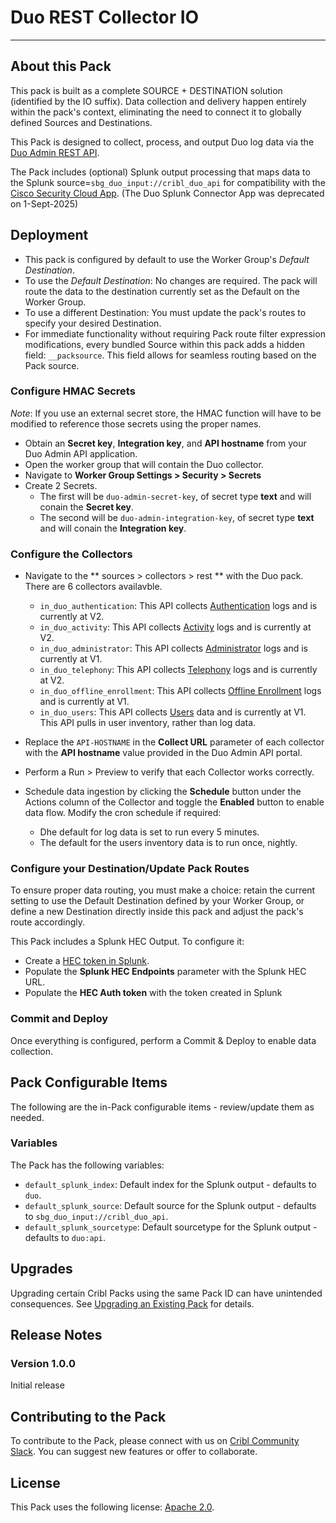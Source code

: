 # Duo REST Collector IO
----
## About this Pack

This pack is built as a complete SOURCE + DESTINATION solution (identified by the IO suffix). Data collection and delivery happen entirely within the pack's context, eliminating the need to connect it to globally defined Sources and Destinations. 

This Pack is designed to collect, process, and output Duo log data via the [Duo Admin REST API](https://duo.com/docs/adminapi).

The Pack includes (optional) Splunk output processing that maps data to the Splunk source=`sbg_duo_input://cribl_duo_api` for compatibility with the [Cisco Security Cloud App](https://splunkbase.splunk.com/app/7404). (The Duo Splunk Connector App was deprecated on 1-Sept-2025)

## Deployment

* This pack is configured by default to use the Worker Group's *Default Destination*.
* To use the *Default Destination*: No changes are required. The pack will route the data to the destination currently set as the Default on the Worker Group.
* To use a different Destination: You must update the pack's routes to specify your desired Destination.
* For immediate functionality without requiring Pack route filter expression modifications, every bundled Source within this pack adds a hidden field: `__packsource`. This field allows for seamless routing based on the Pack source.

### Configure HMAC Secrets

*Note*: If you use an external secret store, the HMAC function will have to be modified to reference those secrets using the proper names.

* Obtain an **Secret key**, **Integration key**, and **API hostname** from your Duo Admin API application.
* Open the worker group that will contain the Duo collector.
* Navigate to **Worker Group Settings > Security > Secrets**
* Create 2 Secrets. 
   * The first will be `duo-admin-secret-key`, of secret type **text** and will conain the **Secret key**. 
   * The second will be `duo-admin-integration-key`, of secret type **text** and will conain the **Integration key**. 

### Configure the Collectors

* Navigate to the ** sources > collectors > rest ** with the Duo pack. There are 6 collectors availavble.
   * `in_duo_authentication`: This API collects [Authentication](https://duo.com/docs/adminapi#authentication-logs) logs and is currently at V2.
   * `in_duo_activity`: This API collects [Activity](https://duo.com/docs/adminapi#activity-logs) logs and is currently at V2.
   * `in_duo_administrator`: This API collects [Administrator](https://duo.com/docs/adminapi#administrator-logs) logs and is currently at V1.
   * `in_duo_telephony`: This API collects [Telephony](https://duo.com/docs/adminapi#telephony-logs) logs and is currently at V2.
   * `in_duo_offline_enrollment`: This API collects [Offline Enrollment](https://duo.com/docs/adminapi#offline-enrollment-logs) logs and is currently at V1.
   * `in_duo_users`: This API collects [Users](https://duo.com/docs/adminapi#users) data and is currently at V1. This API pulls in user inventory, rather than log data.

* Replace the `API-HOSTNAME` in the **Collect URL** parameter of each collector with the **API hostname** value provided in the Duo Admin API portal.
* Perform a Run > Preview to verify that each Collector works correctly.
* Schedule data ingestion by clicking the **Schedule** button under the Actions column of the Collector and toggle the **Enabled** button to enable data flow. Modify the cron schedule if required:
  * Dhe default for log data is set to run every 5 minutes. 
  * The default for the users inventory data is to run once, nightly.

### Configure your Destination/Update Pack Routes
To ensure proper data routing, you must make a choice: retain the current setting to use the Default Destination defined by your Worker Group, or define a new Destination directly inside this pack and adjust the pack's route accordingly.

This Pack includes a Splunk HEC Output. To configure it:

* Create a [HEC token in Splunk](https://help.splunk.com/en/splunk-enterprise/get-started/get-data-in/10.0/get-data-with-http-event-collector/set-up-and-use-http-event-collector-in-splunk-web).
* Populate the **Splunk HEC Endpoints** parameter with the Splunk HEC URL.
* Populate the **HEC Auth token** with the token created in Splunk

### Commit and Deploy
Once everything is configured, perform a Commit & Deploy to enable data collection.


## Pack Configurable Items 
The following are the in-Pack configurable items - review/update them as needed. 

### Variables

The Pack has the following variables:
* `default_splunk_index`: Default index for the Splunk output - defaults to `duo`.
* `default_splunk_source`: Default source for the Splunk output - defaults to `sbg_duo_input://cribl_duo_api`.
* `default_splunk_sourcetype`: Default sourcetype for the Splunk output - defaults to `duo:api`.

## Upgrades

Upgrading certain Cribl Packs using the same Pack ID can have unintended consequences. See [Upgrading an Existing Pack](https://docs.cribl.io/stream/packs#upgrading) for details.

## Release Notes

### Version 1.0.0
Initial release

## Contributing to the Pack

To contribute to the Pack, please connect with us on [Cribl Community Slack](https://cribl-community.slack.com/). You can suggest new features or offer to collaborate.

## License
This Pack uses the following license: [Apache 2.0](https://github.com/criblio/appscope/blob/master/LICENSE).
